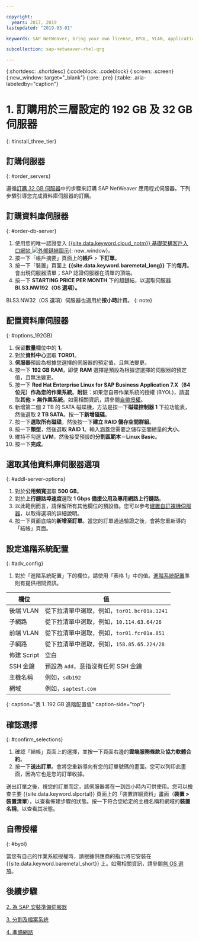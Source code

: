 ```yaml
---

copyright:
  years: 2017, 2019
lastupdated: "2019-03-01"

keywords: SAP NetWeaver, bring your own license, BYOL, VLAN, application server, database server, three-tier, SAP certified servers

subcollection: sap-netweaver-rhel-qrg

---
```


{:shortdesc: .shortdesc}
{:codeblock: .codeblock}
{:screen: .screen}
{:new_window: target="_blank"}
{:pre: .pre}
{:table: .aria-labeledby="caption"}

# 1. 訂購用於三層設定的 192 GB 及 32 GB 伺服器
{: #install_three_tier}

## 訂購伺服器
{: #order_servers}

遵循[訂購 32 GB 伺服器](/docs/infrastructure/sap-netweaver-rhel-qrg?topic=sap-netweaver-rhel-qrg-install_32GB#order_32GB)中的步驟來訂購 SAP NetWeaver 應用程式伺服器。下列步驟引導您完成資料庫伺服器的訂購。

## 訂購資料庫伺服器
{: #order-db-server}

1. 使用您的唯一認證登入 [{{site.data.keyword.cloud_notm}} 基礎架構客戶入口網站 ![外部鏈結圖示](../icons/launch-glyph.svg "外部鏈結圖示")](https://control.softlayer.com){: new_window}。
2. 按一下「帳戶摘要」頁面上的**帳戶** > **下訂單**。
3. 按一下「裝置」頁面上 **{{site.data.keyword.baremetal_long}}** 下的**每月**。會出現伺服器清單；SAP 認證伺服器在清單的頂端。
4. 按一下 **STARTING PRICE PER MONTH** 下的超鏈結，以選取伺服器 **BI.S3.NW192（OS 選項）。**

BI.S3.NW32（OS 選項）伺服器也適用於**按小時**計費。
{: note}

## 配置資料庫伺服器
{: #options_192GB}

1. 保留**數量**欄位中的 **1**。
2. 對於**資料中心**選取 **TOR01**。
3. **伺服器**預設為根據您選擇的伺服器的預定值，且無法變更。
4. 按一下 **192 GB RAM**，即使 **RAM** 選擇是預設為根據您選擇的伺服器的預定值，且無法變更。
5. 按一下 **Red Hat Enterprise Linux for SAP Business Application 7.X（64 位元）**作為您的**作業系統**。**附註**：如果您自帶作業系統的授權 (BYOL)，請選取**其他** > **無作業系統**。如需相關資訊，請參閱[自帶授權](#byol)。
6. 新增第二個 2 TB 的 SATA 磁碟機，方法是按一下**磁碟控制器 1** 下拉功能表，然後選取 **2 TB SATA**。按一下**新增磁碟**。
7. 按一下**選取所有磁碟**，然後按一下**建立 RAID 儲存空間群組**。
8. 按一下**類型**，然後選取 **RAID 1**。輸入涵蓋您需要之儲存空間總量的**大小**。
9. 維持不勾選 **LVM**，然後接受預設的**分割區範本**－**Linux Basic**。
10. 按一下**完成**。

## 選取其他資料庫伺服器選項
{: #addl-server-options}

1. 對於**公用頻寬**選取 **500 GB**。
2. 對於**上行鏈路埠速度**選取 **1 Gbps 備援公用及專用網路上行鏈路**。
3. 以此範例而言，請保留所有其他欄位的預設值。您可以參考[建置自訂裸機伺服器](/docs/bare-metal?topic=bare-metal-ordering-baremetal-server#addl-server-options)，以取得選項的詳細說明。
4.	按一下頁面底端的**新增至訂單**。當您的訂單通過驗證之後，會將您重新導向「結帳」頁面。

## 設定進階系統配置
{: #adv_config}

1. 對於「進階系統配置」下的欄位，請使用「表格 1」中的值。[進階系統配置](/docs/bare-metal?topic=bare-metal-ordering-baremetal-server#adv-system-config)準則有提供相關資訊。

|欄位                |值                                                              |
| -------------------------------- | -------------------------------------------------------------------- |
|後端 VLAN                         |從下拉清單中選取，例如，`tor01.bcr01a.1241`                          |
|子網路                            |從下拉清單中選取，例如，`10.114.63.64/26`                            |
|前端 VLAN                         |從下拉清單中選取，例如，`tor01.fcr01a.851`                          |
|子網路                            |從下拉清單中選取，例如，`158.85.65.224/28`                            |
|佈建 Script                       |空白                                                                 |
|SSH 金鑰                          |預設為 `Add`，意指沒有任何 SSH 金鑰                            |
|主機名稱                          |例如，`sdb192`                                                      |
|網域                              |例如，`saptest.com`                                                  |
{: caption="表 1. 192 GB 進階配置值" caption-side="top"}  

## 確認選擇
{: #confirm_selections}

1. 確認「結帳」頁面上的選擇，並按一下頁面右邊的**雲端服務條款**及**協力軟體合約**。
2. 按一下**送出訂單**。會將您重新導向有您的訂單號碼的畫面。您可以列印此畫面，因為它也是您的訂單收據。

送出訂單之後，視您的訂單而定，該伺服器將在一到四小時內可供使用。您可以檢查主要 {{site.data.keyword.slportal}} 頁面上的「裝置詳細資料」畫面（**裝置 > 裝置清單**），以查看佈建步驟的狀態。按一下符合您給定的主機名稱和網域的**裝置名稱**，以查看其狀態。

## 自帶授權
{: #byol}

當您有自己的作業系統授權時，請根據供應商的指示將它安裝在 {{site.data.keyword.baremetal_short}} 上。如需相關資訊，請參閱[無 OS 選項](/docs/bare-metal?topic=bare-metal-the-no-os-option#how-to-install-an-operating-system-on-a-no-os-server-)。

## 後續步驟

  [2. 為 SAP 安裝準備伺服器](/docs/infrastructure/sap-netweaver-rhel-qrg?topic=sap-netweaver-rhel-qrg-prepare_256GB)

  [3. 分割及檔案系統](/docs/infrastructure/sap-netweaver-rhel-qrg?topic=sap-netweaver-rhel-qrg-3-partitioning-and-file-systems)

  [4. 準備網路](/docs/infrastructure/sap-netweaver-rhel-qrg?topic=sap-netweaver-rhel-qrg-network#network)
